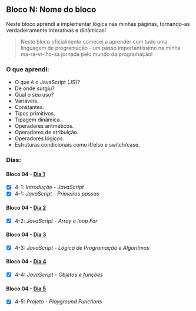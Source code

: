 ## Bloco N: Nome do bloco

Neste bloco aprendi a implementar lógica nas minhas páginas, tornando-as verdadeiramente interativas e dinâmicas!

> Neste bloco oficialmente comecei a aprender com tudo uma linguagem de programação - um passo importantíssimo na minha ma-ra-vi-lho-sa jornada pelo mundo da programação!

### O que aprendi:

- O que é o JavaScript (JS)?
- De onde surgiu?
- Qual o seu uso?
- Variáveis.
- Constantes.
- Tipos primitivos.
- Tipagem dinâmica.
- Operadores aritméticos.
- Operadores de atribuição.
- Operadores lógicos.
- Estruturas condicionais como if/else e switch/case.

### Dias:

#### Bloco 04 - [Dia 1](https://github.com/GabrielFQK/trybe-exercicios/tree/main/fundamentos/bloco-04/4-1)

- [x] 4-1: _Introdução - JavaScript_
- [x] 4-1: _JavaScript - Primeiros passos_

#### Bloco 04 - [Dia 2](https://github.com/GabrielFQK/trybe-exercicios/tree/main/fundamentos/bloco-04/4-2)

- [x] 4-2: _JavaScript - Array e loop For_

#### Bloco 04 - [Dia 3](https://github.com/GabrielFQK/trybe-exercicios/tree/main/fundamentos/bloco-04/4-3)

- [x] 4-3: _JavaScript - Lógica de Programação e Algoritmos_

#### Bloco 04 - [Dia 4](https://github.com/GabrielFQK/trybe-exercicios/tree/main/fundamentos/bloco-04/4-4)

- [x] 4-4: _JavaScript - Objetos e funções_

#### Bloco 04 - [Dia 5](https://github.com/GabrielFQK/trybe-exercicios/tree/main/fundamentos/bloco-04/4-5)

- [x] 4-5: _Projeto - Playground Functions_